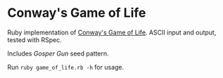 # Conway's Game of Life

Ruby implementation of [Conway's Game of Life](http://en.wikipedia.org/wiki/Conway%27s_Game_of_Life). ASCII input and output, tested with RSpec.

Includes *Gosper Gun* seed pattern.

Run `ruby game_of_life.rb -h` for usage.

